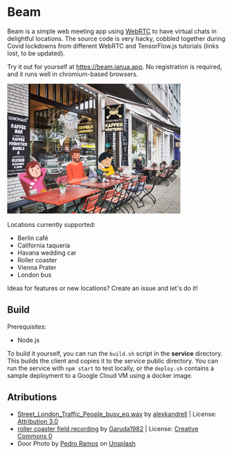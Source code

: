# Beam
Beam is a simple web meeting app using [WebRTC](https://webrtc.org/) to have virtual chats in delightful locations. The source code is very hacky, cobbled together during Covid lockdowns from different WebRTC and TensorFlow.js tutorials (links lost, to be updated).

Try it out for yourself at https://beam.ianua.app. No registration is required, and it runs well in chromium-based browsers.

<a href="https://beam.ianua.app">
  <img src="./client/src/img/example1.jpg" target="_blank" width="400px" style="border-radius=25px;" />
</a>

Locations currently supported:
- Berlin café
- California taqueria
- Havana wedding car
- Roller coaster
- Vienna Prater
- London bus

Ideas for features or new locations? Create an issue and let's do it!

## Build
Prerequisites:
- Node.js

To build it yourself, you can run the `build.sh` script in the **service** directory. This builds the client and copies it to the service public directory. You can run the service with `npm start` to test locally, or the `deploy.sh` contains a sample deployment to a Google Cloud VM using a docker image.

## Atributions

- <a href="https://freesound.org/people/alexkandrell/sounds/316095/">Street_London_Traffic_People_busy_eq.wav</a> by <a href="https://freesound.org/people/alexkandrell/">alexkandrell</a> | License: <a href="http://creativecommons.org/licenses/by/3.0/">Attribution 3.0</a>
- <a href="https://freesound.org/people/Garuda1982/sounds/535910/">roller coaster field recording</a> by <a href="https://freesound.org/people/Garuda1982/">Garuda1982</a> | License: <a href="http://creativecommons.org/publicdomain/zero/1.0/">Creative Commons 0</a>
- Door Photo by <a href="https://unsplash.com/@pdr_ramos?utm_content=creditCopyText&utm_medium=referral&utm_source=unsplash">Pedro Ramos</a> on <a href="https://unsplash.com/photos/green-plants-beside-brown-wooden-door-tCT032aX0Ds?utm_content=creditCopyText&utm_medium=referral&utm_source=unsplash">Unsplash</a>
      